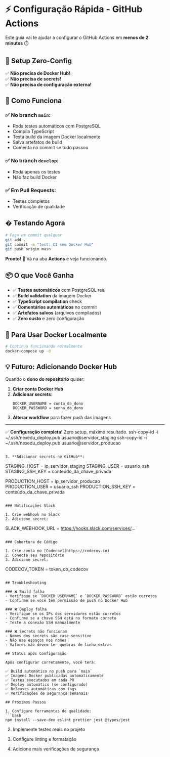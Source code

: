 # ⚡ Configuração Rápida - GitHub Actions

Este guia vai te ajudar a configurar o GitHub Actions em **menos de 2 minutos** ⏱️

## 🎯 **Setup Zero-Config**

✅ **Não precisa de Docker Hub!**  
✅ **Não precisa de secrets!**  
✅ **Não precisa de configuração externa!**

## 🚀 **Como Funciona**

### ✅ **No branch `main`:**

- Roda testes automáticos com PostgreSQL
- Compila TypeScript
- Testa build da imagem Docker localmente
- Salva artefatos de build
- Comenta no commit se tudo passou

### ✅ **No branch `develop`:**

- Roda apenas os testes
- Não faz build Docker

### ✅ **Em Pull Requests:**

- Testes completos
- Verificação de qualidade

## � **Testando Agora**

```bash
# Faça um commit qualquer
git add .
git commit -m "test: CI sem Docker Hub"
git push origin main
```

**Pronto!** 🎉 Vá na aba **Actions** e veja funcionando.

## 📦 **O que Você Ganha**

- ✅ **Testes automáticos** com PostgreSQL real
- ✅ **Build validation** da imagem Docker
- ✅ **TypeScript compilation** check
- ✅ **Comentários automáticos** no commit
- ✅ **Artefatos salvos** (arquivos compilados)
- ✅ **Zero custo** e zero configuração

## 🔄 **Para Usar Docker Localmente**

```bash
# Continua funcionando normalmente
docker-compose up -d
```

## 💡 **Futuro: Adicionando Docker Hub**

Quando o **dono do repositório** quiser:

1. **Criar conta Docker Hub**
2. **Adicionar secrets**:
   ```
   DOCKER_USERNAME = conta_do_dono
   DOCKER_PASSWORD = senha_do_dono
   ```
3. **Alterar workflow** para fazer push das imagens

---

✅ **Configuração completa!** Zero setup, máximo resultado.
ssh-copy-id -i ~/.ssh/nexedu_deploy.pub usuario@servidor_staging
ssh-copy-id -i ~/.ssh/nexedu_deploy.pub usuario@servidor_producao

```

3. **Adicionar secrets no GitHub**:
```

STAGING_HOST = ip_servidor_staging
STAGING_USER = usuario_ssh
STAGING_SSH_KEY = conteúdo_da_chave_privada

PRODUCTION_HOST = ip_servidor_producao  
PRODUCTION_USER = usuario_ssh
PRODUCTION_SSH_KEY = conteúdo_da_chave_privada

```

### Notificações Slack

1. Crie webhook no Slack
2. Adicione secret:
```

SLACK_WEBHOOK_URL = https://hooks.slack.com/services/...

```

### Cobertura de Código

1. Crie conta no [Codecov](https://codecov.io)
2. Conecte seu repositório
3. Adicione secret:
```

CODECOV_TOKEN = token_do_codecov

````

## Troubleshooting

### ❌ Build falha
- Verifique se `DOCKER_USERNAME` e `DOCKER_PASSWORD` estão corretos
- Confirme se você tem permissão de push no Docker Hub

### ❌ Deploy falha
- Verifique se os IPs dos servidores estão corretos
- Confirme se a chave SSH está no formato correto
- Teste a conexão SSH manualmente

### ❌ Secrets não funcionam
- Nomes dos secrets são case-sensitive
- Não use espaços nos nomes
- Valores não devem ter quebras de linha extras

## Status após Configuração

Após configurar corretamente, você terá:

✅ Build automático no push para `main`
✅ Imagens Docker publicadas automaticamente
✅ Testes executados em cada PR
✅ Deploy automático (se configurado)
✅ Releases automáticas com tags
✅ Verificações de segurança semanais

## Próximos Passos

1. Configure ferramentas de qualidade:
```bash
npm install --save-dev eslint prettier jest @types/jest
````

2. Implemente testes reais no projeto

3. Configure linting e formatação

4. Adicione mais verificações de segurança
